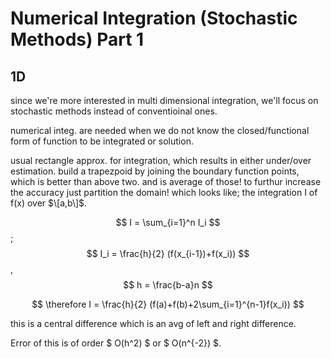 # Numerical Integration (Stochastic Methods) Part 1

## 1D

since we're more interested in multi dimensional integration, we'll focus on stochastic methods instead of conventioinal ones.

numerical integ. are needed when we do not know the closed/functional form of function to be integrated or solution.

usual rectangle approx. for integration, which results in either under/over estimation.
build a trapezpoid by joining the boundary function points, which is better than above two. and is average of those!
to furthur increase the accuracy just partition the domain! which looks like;
the integration I of f(x) over $\[a,b\]$.

$$ I = \sum_{i=1}^n I_i $$; $$ I_i = \frac{h}{2} (f(x_{i-1})+f(x_i)) $$, $$ h = \frac{b-a}n $$

$$ \therefore I = \frac{h}{2} (f(a)+f(b)+2\sum_{i=1}^{n-1}f(x_i)) $$

this is a central difference which is an avg of left and right difference.

Error of this is of order $ O(h^2) $ or $ O(n^{-2}) $.